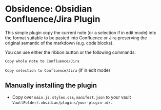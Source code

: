 # Obsidence: Obsidian Confluence/Jira Plugin

This simple plugin copy the current note (or a selection if in edit mode) into the format suitable to be pasted into Confluence or Jira preserving the original semantic of the markdown (e.g. code blocks).

You can use either the ribbon button or the following commands:

`Copy whole note to Confluence/Jira`

`Copy selection to Confluence/Jira` (if in edit mode)

## Manually installing the plugin

- Copy over `main.js`, `styles.css`, `manifest.json` to your vault `VaultFolder/.obsidian/plugins/your-plugin-id/`.
